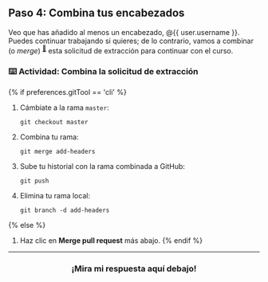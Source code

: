 ## Paso 4: Combina tus encabezados

Veo que has añadido al menos un encabezado, @{{ user.username }}. Puedes continuar trabajando si quieres; de lo contrario, vamos a combinar (o _merge_) <sup>[:book:](https://help.github.com/articles/github-glossary/#merge)</sup> esta solicitud de extracción para continuar con el curso.

### :keyboard: Actividad: Combina la solicitud de extracción

{% if preferences.gitTool == 'cli' %}
1. Cámbiate a la rama `master`:
    ```shell
    git checkout master
    ```
2. Combina tu rama:
    ```shell
    git merge add-headers
    ```
3. Sube tu historial con la rama combinada a GitHub:
    ```shell
    git push
    ```
4. Elimina tu rama local:
    ```shell
    git branch -d add-headers
    ```
{% else %}
1. Haz clic en **Merge pull request** más abajo.
{% endif %}

<hr>
<h3 align="center">¡Mira mi respuesta aquí debajo!</h3>
